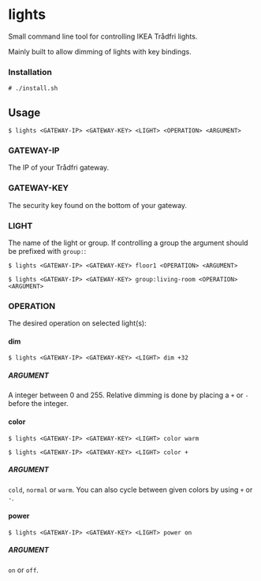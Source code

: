 # lights
Small command line tool for controlling IKEA Trådfri lights.

Mainly built to allow dimming of lights with key bindings.
### Installation
 ```
 # ./install.sh
 ```
## Usage
```
$ lights <GATEWAY-IP> <GATEWAY-KEY> <LIGHT> <OPERATION> <ARGUMENT>
```

### GATEWAY-IP
The IP of your Trådfri gateway.

### GATEWAY-KEY
The security key found on the bottom of your gateway.

### LIGHT
The name of the light or group. If controlling a group the <LIGHT> argument should be prefixed with ```group:```:
```
$ lights <GATEWAY-IP> <GATEWAY-KEY> floor1 <OPERATION> <ARGUMENT>
```
```
$ lights <GATEWAY-IP> <GATEWAY-KEY> group:living-room <OPERATION> <ARGUMENT>
```  
 
### OPERATION
The desired operation on selected light(s):

#### dim
 ```
 $ lights <GATEWAY-IP> <GATEWAY-KEY> <LIGHT> dim +32
 ```
 ##### ARGUMENT
  A integer between 0 and 255. Relative dimming is done by placing a ```+``` or ```-``` before the integer.
  
#### color
 ```
 $ lights <GATEWAY-IP> <GATEWAY-KEY> <LIGHT> color warm
 ```
 ```
 $ lights <GATEWAY-IP> <GATEWAY-KEY> <LIGHT> color +
 ```

 ##### ARGUMENT
  ```cold```, ```normal``` or ```warm```. You can also cycle between given colors by using ```+``` or ```-```.
  
#### power
 ```
 $ lights <GATEWAY-IP> <GATEWAY-KEY> <LIGHT> power on
 ```

 ##### ARGUMENT
 ```on``` or ```off```.
